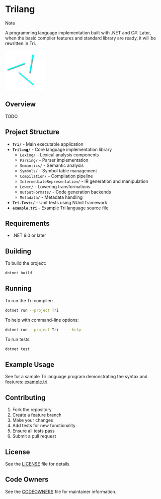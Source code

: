 # Trilang

> [!NOTE]
> A programming language implementation built with .NET and C#. Later, when the basic compiler features and standard library are ready, it will be rewritten in Tri.

<img src="https://github.com/trilang/trilang/blob/master/Tri.png" width="128">

## Overview

TODO

## Project Structure

- **`Tri/`** - Main executable application
- **`Trilang/`** - Core language implementation library
    - `Lexing/` - Lexical analysis components
    - `Parsing/` - Parser implementation
    - `Semantics/` - Semantic analysis
    - `Symbols/` - Symbol table management
    - `Compilation/` - Compilation pipeline
    - `IntermediateRepresentation/` - IR generation and manipulation
    - `Lower/` - Lowering transformations
    - `OutputFormats/` - Code generation backends
    - `Metadata/` - Metadata handling
- **`Tri.Tests/`** - Unit tests using NUnit framework
- **`example.tri`** - Example Tri language source file

## Requirements

- .NET 9.0 or later

## Building

To build the project:

```bash
dotnet build
```

## Running

To run the Tri compiler:

```bash
dotnet run --project Tri
```

To help with command-line options:

```bash
dotnet run --project Tri -- --help
```

To run tests:

```bash
dotnet test
```

## Example Usage

See for a sample Tri language program demonstrating the syntax and features: [example.tri](https://github.com/trilang/trilang/blob/master/example.tri).

## Contributing

1. Fork the repository
2. Create a feature branch
3. Make your changes
4. Add tests for new functionality
5. Ensure all tests pass
6. Submit a pull request

## License
See the [LICENSE](https://github.com/trilang/trilang/blob/master/LICENSE) file for details.

## Code Owners
See the [CODEOWNERS](https://github.com/trilang/trilang/blob/master/CODEOWNERS) file for maintainer information.
